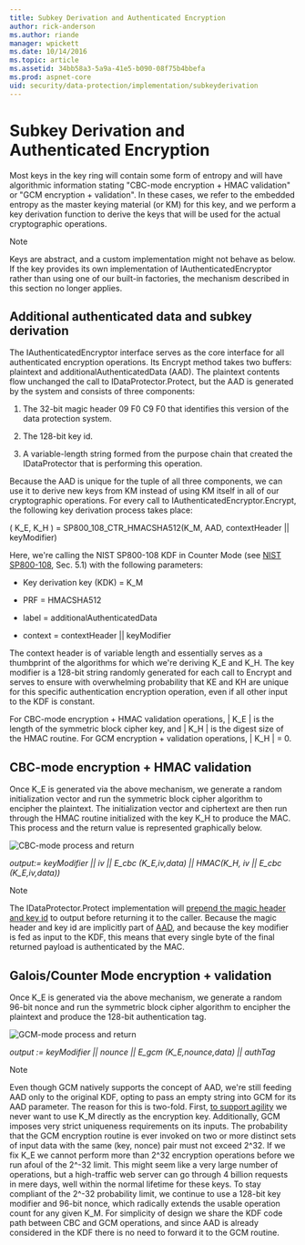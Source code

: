 ```yaml
---
title: Subkey Derivation and Authenticated Encryption
author: rick-anderson
ms.author: riande
manager: wpickett
ms.date: 10/14/2016
ms.topic: article
ms.assetid: 34bb58a3-5a9a-41e5-b090-08f75b4bbefa
ms.prod: aspnet-core
uid: security/data-protection/implementation/subkeyderivation
---
```

<a name=data-protection-implementation-subkey-derivation></a>

# Subkey Derivation and Authenticated Encryption

Most keys in the key ring will contain some form of entropy and will have algorithmic information stating "CBC-mode encryption + HMAC validation" or "GCM encryption + validation". In these cases, we refer to the embedded entropy as the master keying material (or KM) for this key, and we perform a key derivation function to derive the keys that will be used for the actual cryptographic operations.

> [!NOTE]
> Keys are abstract, and a custom implementation might not behave as below. If the key provides its own implementation of IAuthenticatedEncryptor rather than using one of our built-in factories, the mechanism described in this section no longer applies.

<a name=data-protection-implementation-subkey-derivation-aad></a>

## Additional authenticated data and subkey derivation

The IAuthenticatedEncryptor interface serves as the core interface for all authenticated encryption operations. Its Encrypt method takes two buffers: plaintext and additionalAuthenticatedData (AAD). The plaintext contents flow unchanged the call to IDataProtector.Protect, but the AAD is generated by the system and consists of three components:

1. The 32-bit magic header 09 F0 C9 F0 that identifies this version of the data protection system.

2. The 128-bit key id.

3. A variable-length string formed from the purpose chain that created the IDataProtector that is performing this operation.

Because the AAD is unique for the tuple of all three components, we can use it to derive new keys from KM instead of using KM itself in all of our cryptographic operations. For every call to IAuthenticatedEncryptor.Encrypt, the following key derivation process takes place:

( K_E, K_H ) = SP800_108_CTR_HMACSHA512(K_M, AAD, contextHeader || keyModifier)

Here, we're calling the NIST SP800-108 KDF in Counter Mode (see [NIST SP800-108](http://csrc.nist.gov/publications/nistpubs/800-108/sp800-108.pdf), Sec. 5.1) with the following parameters:

* Key derivation key (KDK) = K_M

* PRF = HMACSHA512

* label = additionalAuthenticatedData

* context = contextHeader || keyModifier

The context header is of variable length and essentially serves as a thumbprint of the algorithms for which we're deriving K_E and K_H. The key modifier is a 128-bit string randomly generated for each call to Encrypt and serves to ensure with overwhelming probability that KE and KH are unique for this specific authentication encryption operation, even if all other input to the KDF is constant.

For CBC-mode encryption + HMAC validation operations, | K_E | is the length of the symmetric block cipher key, and | K_H | is the digest size of the HMAC routine. For GCM encryption + validation operations, | K_H | = 0.

## CBC-mode encryption + HMAC validation

Once K_E is generated via the above mechanism, we generate a random initialization vector and run the symmetric block cipher algorithm to encipher the plaintext. The initialization vector and ciphertext are then run through the HMAC routine initialized with the key K_H to produce the MAC. This process and the return value is represented graphically below.

![CBC-mode process and return](subkeyderivation/_static/cbcprocess.png)

*output:= keyModifier || iv || E_cbc (K_E,iv,data) || HMAC(K_H, iv || E_cbc (K_E,iv,data))*

> [!NOTE]
> The IDataProtector.Protect implementation will [prepend the magic header and key id](authenticated-encryption-details.md#data-protection-implementation-authenticated-encryption-details) to output before returning it to the caller. Because the magic header and key id are implicitly part of [AAD](xref:security/data-protection/implementation/subkeyderivation#data-protection-implementation-subkey-derivation-aad), and because the key modifier is fed as input to the KDF, this means that every single byte of the final returned payload is authenticated by the MAC.

## Galois/Counter Mode encryption + validation

Once K_E is generated via the above mechanism, we generate a random 96-bit nonce and run the symmetric block cipher algorithm to encipher the plaintext and produce the 128-bit authentication tag.

![GCM-mode process and return](subkeyderivation/_static/galoisprocess.png)

*output := keyModifier || nounce || E_gcm (K_E,nounce,data) || authTag*

> [!NOTE]
> Even though GCM natively supports the concept of AAD, we're still feeding AAD only to the original KDF, opting to pass an empty string into GCM for its AAD parameter. The reason for this is two-fold. First, [to support agility](context-headers.md#data-protection-implementation-context-headers) we never want to use K_M directly as the encryption key. Additionally, GCM imposes very strict uniqueness requirements on its inputs. The probability that the GCM encryption routine is ever invoked on two or more distinct sets of input data with the same (key, nonce) pair must not exceed 2^32. If we fix K_E we cannot perform more than 2^32 encryption operations before we run afoul of the 2^-32 limit. This might seem like a very large number of operations, but a high-traffic web server can go through 4 billion requests in mere days, well within the normal lifetime for these keys. To stay compliant of the 2^-32 probability limit, we continue to use a 128-bit key modifier and 96-bit
  nonce, which radically extends the usable operation count for any given K_M. For simplicity of design we share the KDF code path between CBC and GCM operations, and since AAD is already considered in the KDF there is no need to forward it to the GCM routine.
